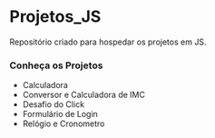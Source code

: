 # Projetos_JS
Repositório criado para hospedar os projetos em JS.

### Conheça os Projetos
<ul>
  <li>Calculadora</li>
  <li>Conversor e Calculadora de IMC</li>
  <li>Desafio do Click</li>
  <li>Formulário de Login</li>
  <li>Relógio e Cronometro</li>
</ul>
